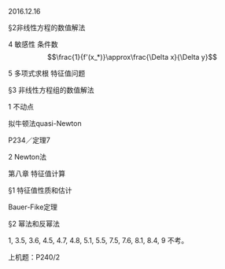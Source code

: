 2016.12.16

§2非线性方程的数值解法

4  敏感性 条件数$$\frac{1}{f'(x_*)}\approx\frac{\Delta x}{\Delta y}$$

5  多项式求根 特征值问题

§3 非线性方程组的数值解法

1  不动点

拟牛顿法quasi-Newton

P234／定理7

2  Newton法

第八章 特征值计算

§1 特征值性质和估计

Bauer-Fike定理

§2 幂法和反幂法

1, 3.5, 3.6, 4.5, 4.7, 4.8, 5.1, 5.5, 7.5, 7.6, 8.1, 8.4, 9 不考。

上机题：P240/2